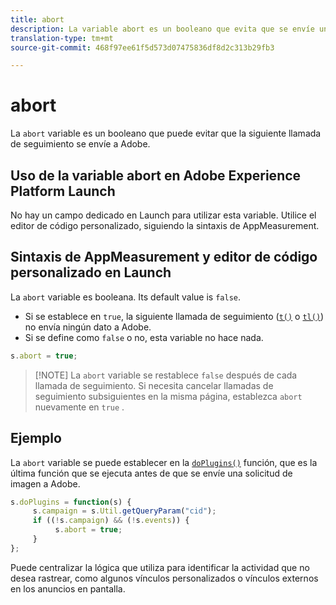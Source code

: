 ```yaml
---
title: abort
description: La variable abort es un booleano que evita que se envíe una visita a los servidores de recopilación de datos de Adobe.
translation-type: tm+mt
source-git-commit: 468f97ee61f5d573d07475836df8d2c313b29fb3

---
```



# abort

La `abort` variable es un booleano que puede evitar que la siguiente llamada de seguimiento se envíe a Adobe.

## Uso de la variable abort en Adobe Experience Platform Launch

No hay un campo dedicado en Launch para utilizar esta variable. Utilice el editor de código personalizado, siguiendo la sintaxis de AppMeasurement.

## Sintaxis de AppMeasurement y editor de código personalizado en Launch

La `abort` variable es booleana. Its default value is `false`.

* Si se establece en `true`, la siguiente llamada de seguimiento ([`t()`](../functions/t-method.md) o [`tl()`](../functions/tl-method.md)) no envía ningún dato a Adobe.
* Si se define como `false` o no, esta variable no hace nada.

```js
s.abort = true;
```

> [!NOTE] La `abort` variable se restablece `false` después de cada llamada de seguimiento. Si necesita cancelar llamadas de seguimiento subsiguientes en la misma página, establezca `abort` nuevamente en `true` .

## Ejemplo

La `abort` variable se puede establecer en la [`doPlugins()`](../functions/doplugins.md) función, que es la última función que se ejecuta antes de que se envíe una solicitud de imagen a Adobe.

```js
s.doPlugins = function(s) {
     s.campaign = s.Util.getQueryParam("cid");
     if ((!s.campaign) && (!s.events)) {
          s.abort = true;
     }
};
```

Puede centralizar la lógica que utiliza para identificar la actividad que no desea rastrear, como algunos vínculos personalizados o vínculos externos en los anuncios en pantalla.
